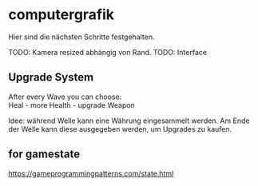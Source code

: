# computergrafik

Hier sind die nächsten Schritte festgehalten.

TODO: Kamera resized abhängig von Rand.
TODO: Interface

## Upgrade System

After every Wave you can choose:  
 Heal - more Health - upgrade Weapon

Idee: während Welle kann eine Währung eingesammelt werden.
Am Ende der Welle kann diese ausgegeben werden, um Upgrades zu kaufen.

## for gamestate

https://gameprogrammingpatterns.com/state.html
